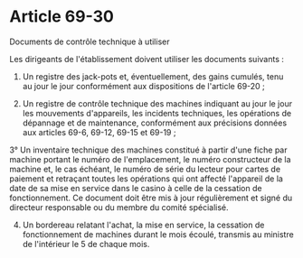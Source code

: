 # Article 69-30

Documents de contrôle technique à utiliser

Les dirigeants de l'établissement doivent utiliser les documents suivants :

1. Un registre des jack-pots et, éventuellement, des gains cumulés, tenu au jour le jour conformément aux dispositions de l'article 69-20 ;

2. Un registre de contrôle technique des machines indiquant au jour le jour les mouvements d'appareils, les incidents techniques, les opérations de dépannage et de maintenance, conformément aux précisions données aux articles 69-6, 69-12, 69-15 et 69-19 ;

3° Un inventaire technique des machines constitué à partir d'une fiche par machine portant le numéro de l'emplacement, le numéro constructeur de la machine et, le cas échéant, le numéro de série du lecteur pour cartes de paiement et retraçant toutes les opérations qui ont affecté l'appareil de la date de sa mise en service dans le casino à celle de la cessation de fonctionnement. Ce document doit être mis à jour régulièrement et signé du directeur responsable ou du membre du comité spécialisé.

4. Un bordereau relatant l'achat, la mise en service, la cessation de fonctionnement de machines durant le mois écoulé, transmis au ministre de l'intérieur le 5 de chaque mois.
